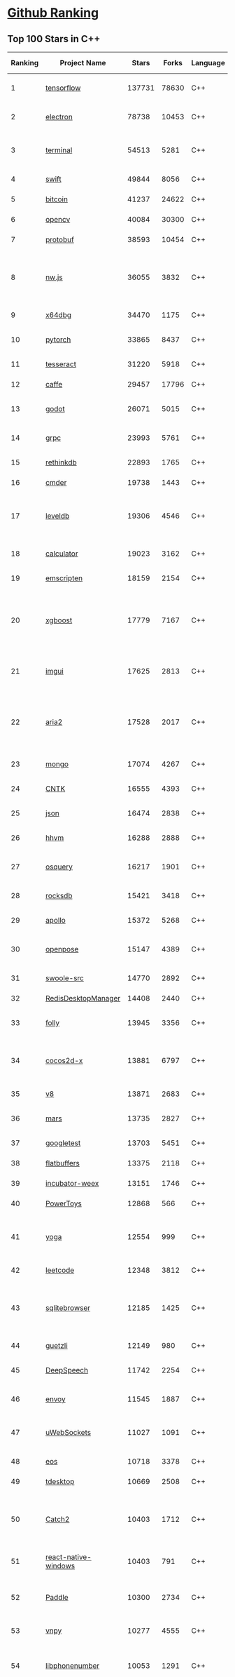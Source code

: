 [Github Ranking](../README.md)
==========

## Top 100 Stars in C\+\+

| Ranking | Project Name | Stars | Forks | Language | Open Issues | Description | Last Commit |
| ------- | ------------ | ----- | ----- | -------- | ----------- | ----------- | ----------- |
| 1 | [tensorflow](https://github.com/tensorflow/tensorflow) | 137731 | 78630 | C++ | 3067 | An Open Source Machine Learning Framework for Everyone | 2019-11-22T10:43:38Z |
| 2 | [electron](https://github.com/electron/electron) | 78738 | 10453 | C++ | 1222 | :electron: Build cross-platform desktop apps with JavaScript, HTML, and CSS | 2019-11-22T10:55:02Z |
| 3 | [terminal](https://github.com/microsoft/terminal) | 54513 | 5281 | C++ | 786 | The new Windows Terminal, and the original Windows console host - all in the same place! | 2019-11-22T04:00:44Z |
| 4 | [swift](https://github.com/apple/swift) | 49844 | 8056 | C++ | 449 | The Swift Programming Language | 2019-11-22T09:57:16Z |
| 5 | [bitcoin](https://github.com/bitcoin/bitcoin) | 41237 | 24622 | C++ | 1078 | Bitcoin Core integration/staging tree | 2019-11-22T09:49:49Z |
| 6 | [opencv](https://github.com/opencv/opencv) | 40084 | 30300 | C++ | 1738 | Open Source Computer Vision Library | 2019-11-22T08:29:39Z |
| 7 | [protobuf](https://github.com/protocolbuffers/protobuf) | 38593 | 10454 | C++ | 800 | Protocol Buffers - Google's data interchange format | 2019-11-22T06:56:42Z |
| 8 | [nw.js](https://github.com/nwjs/nw.js) | 36055 | 3832 | C++ | 756 | Call all Node.js modules directly from DOM/WebWorker and enable a new way of writing applications with all Web technologies. | 2019-11-22T05:36:10Z |
| 9 | [x64dbg](https://github.com/x64dbg/x64dbg) | 34470 | 1175 | C++ | 364 | An open-source x64/x32 debugger for windows. | 2019-11-13T00:14:06Z |
| 10 | [pytorch](https://github.com/pytorch/pytorch) | 33865 | 8437 | C++ | 4617 | Tensors and Dynamic neural networks in Python with strong GPU acceleration | 2019-11-22T10:42:26Z |
| 11 | [tesseract](https://github.com/tesseract-ocr/tesseract) | 31220 | 5918 | C++ | 241 | Tesseract Open Source OCR Engine (main repository) | 2019-11-18T06:52:24Z |
| 12 | [caffe](https://github.com/BVLC/caffe) | 29457 | 17796 | C++ | 1077 | Caffe: a fast open framework for deep learning. | 2019-11-18T13:06:33Z |
| 13 | [godot](https://github.com/godotengine/godot) | 26071 | 5015 | C++ | 5792 | Godot Engine – Multi-platform 2D and 3D game engine | 2019-11-22T08:23:35Z |
| 14 | [grpc](https://github.com/grpc/grpc) | 23993 | 5761 | C++ | 936 | The C based gRPC (C++, Python, Ruby, Objective-C, PHP, C#) | 2019-11-22T04:50:52Z |
| 15 | [rethinkdb](https://github.com/rethinkdb/rethinkdb) | 22893 | 1765 | C++ | 1457 | The open-source database for the realtime web. | 2019-11-20T09:50:44Z |
| 16 | [cmder](https://github.com/cmderdev/cmder) | 19738 | 1443 | C++ | 3 | Lovely console emulator package for Windows | 2019-11-19T22:21:06Z |
| 17 | [leveldb](https://github.com/google/leveldb) | 19306 | 4546 | C++ | 128 | LevelDB is a fast key-value storage library written at Google that provides an ordered mapping from string keys to string values. | 2019-11-21T21:11:44Z |
| 18 | [calculator](https://github.com/microsoft/calculator) | 19023 | 3162 | C++ | 139 | Windows Calculator: A simple yet powerful calculator that ships with Windows | 2019-11-22T09:32:08Z |
| 19 | [emscripten](https://github.com/emscripten-core/emscripten) | 18159 | 2154 | C++ | 749 | Emscripten: An LLVM-to-Web Compiler | 2019-11-22T10:36:35Z |
| 20 | [xgboost](https://github.com/dmlc/xgboost) | 17779 | 7167 | C++ | 213 | Scalable, Portable and Distributed Gradient Boosting (GBDT, GBRT or GBM) Library,  for Python, R, Java, Scala, C++ and more. Runs on single machine, Hadoop, Spark, Flink and DataFlow | 2019-11-22T05:12:20Z |
| 21 | [imgui](https://github.com/ocornut/imgui) | 17625 | 2813 | C++ | 455 | Dear ImGui: Bloat-free Immediate Mode Graphical User interface for C++ with minimal dependencies | 2019-11-21T13:24:34Z |
| 22 | [aria2](https://github.com/aria2/aria2) | 17528 | 2017 | C++ | 641 | aria2 is a lightweight multi-protocol & multi-source, cross platform download utility operated in command-line. It supports HTTP/HTTPS, FTP, SFTP, BitTorrent and Metalink. | 2019-10-14T04:07:10Z |
| 23 | [mongo](https://github.com/mongodb/mongo) | 17074 | 4267 | C++ | 40 | The MongoDB Database | 2019-11-22T02:01:46Z |
| 24 | [CNTK](https://github.com/microsoft/CNTK) | 16555 | 4393 | C++ | 793 | Microsoft Cognitive Toolkit (CNTK), an open source deep-learning toolkit | 2019-11-21T21:40:00Z |
| 25 | [json](https://github.com/nlohmann/json) | 16474 | 2838 | C++ | 34 | JSON for Modern C++ | 2019-11-22T07:00:49Z |
| 26 | [hhvm](https://github.com/facebook/hhvm) | 16288 | 2888 | C++ | 877 | A virtual machine for executing programs written in Hack. | 2019-11-22T10:21:00Z |
| 27 | [osquery](https://github.com/osquery/osquery) | 16217 | 1901 | C++ | 630 | SQL powered operating system instrumentation, monitoring, and analytics. | 2019-11-22T00:33:13Z |
| 28 | [rocksdb](https://github.com/facebook/rocksdb) | 15421 | 3418 | C++ | 408 | A library that provides an embeddable, persistent key-value store for fast storage. | 2019-11-22T08:08:44Z |
| 29 | [apollo](https://github.com/ApolloAuto/apollo) | 15372 | 5268 | C++ | 500 | An open autonomous driving platform | 2019-11-22T07:56:05Z |
| 30 | [openpose](https://github.com/CMU-Perceptual-Computing-Lab/openpose) | 15147 | 4389 | C++ | 20 | OpenPose: Real-time multi-person keypoint detection library for body, face, hands, and foot estimation | 2019-11-15T11:50:50Z |
| 31 | [swoole-src](https://github.com/swoole/swoole-src) | 14770 | 2892 | C++ | 55 | 🚀 Coroutine-based concurrency library for PHP | 2019-11-22T10:46:11Z |
| 32 | [RedisDesktopManager](https://github.com/uglide/RedisDesktopManager) | 14408 | 2440 | C++ | 32 | :wrench: Cross-platform GUI management tool for Redis | 2019-11-21T14:07:26Z |
| 33 | [folly](https://github.com/facebook/folly) | 13945 | 3356 | C++ | 191 | An open-source C++ library developed and used at Facebook. | 2019-11-22T06:52:11Z |
| 34 | [cocos2d-x](https://github.com/cocos2d/cocos2d-x) | 13881 | 6797 | C++ | 1361 | Cocos2d-x is a suite of open-source, cross-platform, game-development tools used by millions of developers all over the world. | 2019-11-22T09:06:42Z |
| 35 | [v8](https://github.com/v8/v8) | 13871 | 2683 | C++ | 1 | The official mirror of the V8 Git repository | 2019-10-10T17:52:03Z |
| 36 | [mars](https://github.com/Tencent/mars) | 13735 | 2827 | C++ | 132 | Mars is a cross-platform network component  developed by WeChat. | 2019-11-22T03:23:53Z |
| 37 | [googletest](https://github.com/google/googletest) | 13703 | 5451 | C++ | 129 | Googletest - Google Testing and Mocking Framework | 2019-11-21T13:58:35Z |
| 38 | [flatbuffers](https://github.com/google/flatbuffers) | 13375 | 2118 | C++ | 237 | FlatBuffers: Memory Efficient Serialization Library | 2019-11-22T10:14:14Z |
| 39 | [incubator-weex](https://github.com/apache/incubator-weex) | 13151 | 1746 | C++ | 112 | Apache Weex (Incubating) | 2019-11-21T03:36:16Z |
| 40 | [PowerToys](https://github.com/microsoft/PowerToys) | 12868 | 566 | C++ | 414 | Windows system utilities to maximize productivity | 2019-11-22T09:56:12Z |
| 41 | [yoga](https://github.com/facebook/yoga) | 12554 | 999 | C++ | 233 | Yoga is a cross-platform layout engine which implements Flexbox. Follow https://twitter.com/yogalayout for updates. | 2019-11-21T22:48:36Z |
| 42 | [leetcode](https://github.com/haoel/leetcode) | 12348 | 3812 | C++ | 52 | LeetCode Problems' Solutions  | 2019-10-29T09:00:59Z |
| 43 | [sqlitebrowser](https://github.com/sqlitebrowser/sqlitebrowser) | 12185 | 1425 | C++ | 381 | Official home of the DB Browser for SQLite (DB4S) project. Previously known as "SQLite Database Browser" and "Database Browser for SQLite". Website at:  | 2019-11-20T20:41:20Z |
| 44 | [guetzli](https://github.com/google/guetzli) | 12149 | 980 | C++ | 117 | Perceptual JPEG encoder | 2019-10-25T12:45:03Z |
| 45 | [DeepSpeech](https://github.com/mozilla/DeepSpeech) | 11742 | 2254 | C++ | 108 | A TensorFlow implementation of Baidu's DeepSpeech architecture | 2019-11-21T13:02:43Z |
| 46 | [envoy](https://github.com/envoyproxy/envoy) | 11545 | 1887 | C++ | 620 | Cloud-native high-performance edge/middle/service proxy | 2019-11-22T10:27:40Z |
| 47 | [uWebSockets](https://github.com/uNetworking/uWebSockets) | 11027 | 1091 | C++ | 18 | Simple, secure & standards compliant web I/O for the most demanding of applications | 2019-11-19T18:34:38Z |
| 48 | [eos](https://github.com/EOSIO/eos) | 10718 | 3378 | C++ | 280 | An open source smart contract platform  | 2019-11-22T10:15:09Z |
| 49 | [tdesktop](https://github.com/telegramdesktop/tdesktop) | 10669 | 2508 | C++ | 1185 | Telegram Desktop messaging app | 2019-11-21T14:43:36Z |
| 50 | [Catch2](https://github.com/catchorg/Catch2) | 10403 | 1712 | C++ | 219 | A modern, C++-native, header-only, test framework for unit-tests, TDD and BDD - using C++11, C++14, C++17 and later (or C++03 on the Catch1.x branch) | 2019-11-21T15:22:06Z |
| 51 | [react-native-windows](https://github.com/microsoft/react-native-windows) | 10403 | 791 | C++ | 335 | A framework for building native Windows apps with React. | 2019-11-22T04:47:45Z |
| 52 | [Paddle](https://github.com/PaddlePaddle/Paddle) | 10300 | 2734 | C++ | 1749 | PArallel Distributed Deep LEarning （『飞桨』核心框架，高性能单机、分布式训练和跨平台部署） | 2019-11-22T10:45:56Z |
| 53 | [vnpy](https://github.com/vnpy/vnpy) | 10277 | 4555 | C++ | 24 | 基于Python的开源量化交易平台开发框架 | 2019-11-22T05:56:23Z |
| 54 | [libphonenumber](https://github.com/google/libphonenumber) | 10053 | 1291 | C++ | 85 | Google's common Java, C++ and JavaScript library for parsing, formatting, and validating international phone numbers. | 2019-11-18T07:25:10Z |
| 55 | [LightGBM](https://github.com/microsoft/LightGBM) | 9979 | 2669 | C++ | 46 | A fast, distributed, high performance gradient boosting (GBT, GBDT, GBRT, GBM or MART) framework based on decision tree algorithms, used for ranking, classification and many other machine learning tasks. | 2019-11-21T05:58:28Z |
| 56 | [notepad-plus-plus](https://github.com/notepad-plus-plus/notepad-plus-plus) | 9909 | 2527 | C++ | 1062 | Notepad++ official repository | 2019-11-22T00:22:39Z |
| 57 | [xbmc](https://github.com/xbmc/xbmc) | 9859 | 5233 | C++ | 603 | Kodi is an award-winning free and open source home theater/media center software and entertainment hub for digital media. With its beautiful interface and powerful skinning engine, it's available for Android, BSD, Linux, macOS, iOS and Windows. | 2019-11-22T10:52:13Z |
| 58 | [Proton](https://github.com/ValveSoftware/Proton) | 9681 | 341 | C++ | 2158 | Compatibility tool for Steam Play based on Wine and additional components | 2019-11-20T22:13:46Z |
| 59 | [foundationdb](https://github.com/apple/foundationdb) | 9617 | 780 | C++ | 397 | FoundationDB - the open source, distributed, transactional key-value store | 2019-11-22T06:52:34Z |
| 60 | [Karabiner-Elements](https://github.com/pqrs-org/Karabiner-Elements) | 9472 | 579 | C++ | 89 | Karabiner-Elements is a powerful utility for keyboard customization on macOS Sierra (10.12) or later. | 2019-11-17T13:33:23Z |
| 61 | [incubator-brpc](https://github.com/apache/incubator-brpc) | 9397 | 2257 | C++ | 203 | Industrial-grade RPC framework used throughout Baidu, with 1,000,000+ instances and thousands kinds of services, called "baidu-rpc" inside Baidu. | 2019-11-21T11:35:28Z |
| 62 | [AirSim](https://github.com/microsoft/AirSim) | 9201 | 2376 | C++ | 489 | Open source simulator for autonomous vehicles built on Unreal Engine / Unity, from Microsoft AI & Research | 2019-11-18T02:29:05Z |
| 63 | [openage](https://github.com/SFTtech/openage) | 9190 | 894 | C++ | 221 | Free (as in freedom) open source clone of the Age of Empires II engine :rocket: | 2019-11-22T10:21:29Z |
| 64 | [turicreate](https://github.com/apple/turicreate) | 9177 | 915 | C++ | 487 | Turi Create simplifies the development of custom machine learning models. | 2019-11-22T09:24:01Z |
| 65 | [CRYENGINE](https://github.com/CRYTEK/CRYENGINE) | 9168 | 1792 | C++ | 79 | CRYENGINE is a powerful real-time game development platform created by Crytek. | 2019-11-07T14:02:03Z |
| 66 | [hardseed](https://github.com/yangyangwithgnu/hardseed) | 9157 | 1969 | C++ | 35 | SEX IS ZERO (0), so, who wanna be the ONE (1), aha? | 2018-08-25T17:29:23Z |
| 67 | [openalpr](https://github.com/openalpr/openalpr) | 8989 | 2048 | C++ | 442 | Automatic License Plate Recognition library | 2019-10-21T07:15:01Z |
| 68 | [navicat-keygen](https://github.com/DoubleLabyrinth/navicat-keygen) | 8922 | 2295 | C++ | 21 | A keygen for Navicat | 2019-11-22T05:21:26Z |
| 69 | [wkhtmltopdf](https://github.com/wkhtmltopdf/wkhtmltopdf) | 8893 | 1255 | C++ | 876 | Convert HTML to PDF using Webkit (QtWebKit) | 2019-11-18T04:28:43Z |
| 70 | [arangodb](https://github.com/arangodb/arangodb) | 8850 | 595 | C++ | 608 | 🥑 ArangoDB is a native multi-model database with flexible data models for documents, graphs, and key-values. Build high performance applications using a convenient SQL-like query language or JavaScript extensions. | 2019-11-22T10:37:01Z |
| 71 | [ClickHouse](https://github.com/ClickHouse/ClickHouse) | 8828 | 1580 | C++ | 1181 | ClickHouse is a free analytics DBMS for big data | 2019-11-22T10:48:10Z |
| 72 | [yuzu](https://github.com/yuzu-emu/yuzu) | 8787 | 590 | C++ | 200 | Nintendo Switch Emulator | 2019-11-22T08:05:07Z |
| 73 | [MMKV](https://github.com/Tencent/MMKV) | 8779 | 932 | C++ | 1 | An efficient, small mobile key-value storage framework developed by WeChat. Works on iOS, Android, macOS and Windows. | 2019-11-18T12:44:18Z |
| 74 | [mosh](https://github.com/mobile-shell/mosh) | 8756 | 555 | C++ | 232 | Mobile Shell | 2019-10-17T14:29:31Z |
| 75 | [napajs](https://github.com/microsoft/napajs) | 8732 | 320 | C++ | 64 | Napa.js: a multi-threaded JavaScript runtime | 2018-10-30T21:08:57Z |
| 76 | [rapidjson](https://github.com/Tencent/rapidjson) | 8551 | 2332 | C++ | 398 | A fast JSON parser/generator for C++ with both SAX/DOM style API | 2019-11-16T05:58:48Z |
| 77 | [Tasmota](https://github.com/arendst/Tasmota) | 8504 | 1996 | C++ | 13 | Alternative firmware for ESP8266 with easy configuration using webUI, OTA updates, automation using timers or rules, expandability and entirely local control over MQTT, HTTP, Serial or KNX | 2019-11-22T10:15:57Z |
| 78 | [watchman](https://github.com/facebook/watchman) | 8461 | 666 | C++ | 75 | Watches files and records, or triggers actions, when they change.  | 2019-11-22T07:30:36Z |
| 79 | [Magisk](https://github.com/topjohnwu/Magisk) | 8412 | 1319 | C++ | 30 | A Magic Mask to Alter Android System Systemless-ly | 2019-11-22T08:01:54Z |
| 80 | [interview](https://github.com/huihut/interview) | 8356 | 2682 | C++ | 2 | 📚 C/C++ 技术面试基础知识总结，包括语言、程序库、数据结构、算法、系统、网络、链接装载库等知识及面试经验、招聘、内推等信息。 | 2019-11-16T04:02:33Z |
| 81 | [dlib](https://github.com/davisking/dlib) | 8235 | 2452 | C++ | 42 | A toolkit for making real world machine learning and data analysis applications in C++ | 2019-11-15T05:24:28Z |
| 82 | [faiss](https://github.com/facebookresearch/faiss) | 8173 | 1492 | C++ | 67 | A library for efficient similarity search and clustering of dense vectors. | 2019-11-21T10:42:04Z |
| 83 | [filament](https://github.com/google/filament) | 8104 | 574 | C++ | 73 | Filament is a real-time physically based rendering engine for Android, iOS, Windows, Linux, macOS and WASM/WebGL | 2019-11-22T07:23:59Z |
| 84 | [horovod](https://github.com/horovod/horovod) | 7972 | 1243 | C++ | 464 | Distributed training framework for TensorFlow, Keras, PyTorch, and Apache MXNet. | 2019-11-21T19:23:59Z |
| 85 | [Tars](https://github.com/TarsCloud/Tars) | 7846 | 1895 | C++ | 47 | Tars is a high-performance RPC framework based on name service and Tars protocol, also integrated administration platform, and implemented hosting-service via flexible schedule. | 2019-11-14T02:31:49Z |
| 86 | [libfacedetection](https://github.com/ShiqiYu/libfacedetection) | 7780 | 2207 | C++ | 59 | An open source library for face detection in images. The face detection speed can reach 1500FPS.  | 2019-09-24T02:17:18Z |
| 87 | [tinyrenderer](https://github.com/ssloy/tinyrenderer) | 7778 | 657 | C++ | 6 | A brief computer graphics / rendering course | 2019-02-20T13:41:57Z |
| 88 | [robomongo](https://github.com/Studio3T/robomongo) | 7712 | 663 | C++ | 652 | Native cross-platform MongoDB management tool | 2019-09-09T15:41:28Z |
| 89 | [ncnn](https://github.com/Tencent/ncnn) | 7685 | 2021 | C++ | 160 | ncnn is a high-performance neural network inference framework optimized for the mobile platform | 2019-11-22T10:56:24Z |
| 90 | [simdjson](https://github.com/lemire/simdjson) | 7657 | 420 | C++ | 60 | Parsing gigabytes of JSON per second  | 2019-11-21T21:49:08Z |
| 91 | [devilution](https://github.com/diasurgical/devilution) | 7637 | 919 | C++ | 89 | Diablo devolved - magic behind the 1996 computer game | 2019-11-17T20:45:15Z |
| 92 | [qBittorrent](https://github.com/qbittorrent/qBittorrent) | 7634 | 1335 | C++ | 2720 | qBittorrent BitTorrent client | 2019-11-21T19:35:38Z |
| 93 | [OpenRCT2](https://github.com/OpenRCT2/OpenRCT2) | 7534 | 852 | C++ | 1339 | An open source re-implementation of RollerCoaster Tycoon 2 🎢 | 2019-11-22T02:39:41Z |
| 94 | [solidity](https://github.com/ethereum/solidity) | 7436 | 2067 | C++ | 677 | Solidity, the Contract-Oriented Programming Language | 2019-11-21T23:14:31Z |
| 95 | [aseprite](https://github.com/aseprite/aseprite) | 7390 | 752 | C++ | 740 | Animated sprite editor & pixel art tool (Windows, macOS, Linux) | 2019-11-20T17:32:55Z |
| 96 | [openFrameworks](https://github.com/openframeworks/openFrameworks) | 7353 | 2340 | C++ | 903 | openFrameworks is a community-developed cross platform toolkit for creative coding in C++. | 2019-11-21T18:57:52Z |
| 97 | [zeal](https://github.com/zealdocs/zeal) | 7351 | 570 | C++ | 145 | Offline documentation browser inspired by Dash | 2019-11-21T15:53:50Z |
| 98 | [shadowsocks-qt5](https://github.com/shadowsocks/shadowsocks-qt5) | 7347 | 2262 | C++ | 71 | A cross-platform shadowsocks GUI client | 2019-11-02T19:58:36Z |
| 99 | [Gource](https://github.com/acaudwell/Gource) | 7272 | 583 | C++ | 72 | software version control visualization | 2019-11-21T05:16:08Z |
| 100 | [rpcs3](https://github.com/RPCS3/rpcs3) | 7232 | 1221 | C++ | 496 | PS3 emulator/debugger | 2019-11-21T19:51:24Z |

